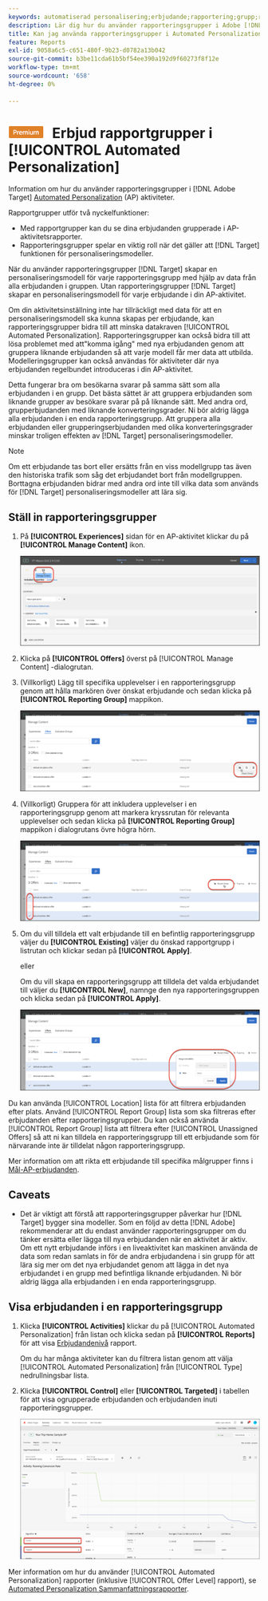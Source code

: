 ```yaml
---
keywords: automatiserad personalisering;erbjudande;rapportering;grupp;rapporteringsgrupp;ap
description: Lär dig hur du använder rapporteringsgrupper i Adobe [!DNL Target] [!UICONTROL Automated Personalization] verksamhet.
title: Kan jag använda rapporteringsgrupper i Automated Personalization-aktiviteter?
feature: Reports
exl-id: 9058a6c5-c651-480f-9b23-d0782a13b042
source-git-commit: b3be11cda61b5bf54ee390a192d9f60273f8f12e
workflow-type: tm+mt
source-wordcount: '658'
ht-degree: 0%

---
```


# ![PREMIUM](/help/main/assets/premium.png) Erbjud rapportgrupper i [!UICONTROL Automated Personalization]

Information om hur du använder rapporteringsgrupper i [!DNL Adobe Target] [Automated Personalization](/help/main/c-activities/t-automated-personalization/automated-personalization.md) (AP) aktiviteter.

Rapportgrupper utför två nyckelfunktioner:

* Med rapportgrupper kan du se dina erbjudanden grupperade i AP-aktivitetsrapporter.
* Rapporteringsgrupper spelar en viktig roll när det gäller att [!DNL Target] funktionen för personaliseringsmodeller.

När du använder rapporteringsgrupper [!DNL Target] skapar en personaliseringsmodell för varje rapporteringsgrupp med hjälp av data från alla erbjudanden i gruppen. Utan rapporteringsgrupper [!DNL Target] skapar en personaliseringsmodell för varje erbjudande i din AP-aktivitet.

Om din aktivitetsinställning inte har tillräckligt med data för att en personaliseringsmodell ska kunna skapas per erbjudande, kan rapporteringsgrupper bidra till att minska datakraven [!UICONTROL Automated Personalization]. Rapporteringsgrupper kan också bidra till att lösa problemet med att&quot;komma igång&quot; med nya erbjudanden genom att gruppera liknande erbjudanden så att varje modell får mer data att utbilda. Modelleringsgrupper kan också användas för aktiviteter där nya erbjudanden regelbundet introduceras i din AP-aktivitet.

Detta fungerar bra om besökarna svarar på samma sätt som alla erbjudanden i en grupp. Det bästa sättet är att gruppera erbjudanden som liknande grupper av besökare svarar på på liknande sätt. Med andra ord, grupperbjudanden med liknande konverteringsgrader. Ni bör aldrig lägga alla erbjudanden i en enda rapporteringsgrupp. Att gruppera alla erbjudanden eller grupperingserbjudanden med olika konverteringsgrader minskar troligen effekten av [!DNL Target] personaliseringsmodeller.

>[!NOTE]
>
>Om ett erbjudande tas bort eller ersätts från en viss modellgrupp tas även den historiska trafik som såg det erbjudandet bort från modellgruppen. Borttagna erbjudanden bidrar med andra ord inte till vilka data som används för [!DNL Target] personaliseringsmodeller att lära sig.

## Ställ in rapporteringsgrupper

1. På **[!UICONTROL Experiences]** sidan för en AP-aktivitet klickar du på **[!UICONTROL Manage Content]** ikon.

   ![Ikonen Hantera innehåll](/help/main/c-reports/assets/ap_manage_content.png)

1. Klicka på **[!UICONTROL Offers]** överst på [!UICONTROL Manage Content] -dialogrutan.
1. (Villkorligt) Lägg till specifika upplevelser i en rapporteringsgrupp genom att hålla markören över önskat erbjudande och sedan klicka på **[!UICONTROL Reporting Group]** mappikon.

   ![Ikon för rapporteringsgrupp](/help/main/c-reports/assets/ap_manage_content_2.png)

1. (Villkorligt) Gruppera för att inkludera upplevelser i en rapporteringsgrupp genom att markera kryssrutan för relevanta upplevelser och sedan klicka på **[!UICONTROL Reporting Group]** mappikon i dialogrutans övre högra hörn.

   ![Ikon för rapporteringsgrupp](/help/main/c-reports/assets/ap_manage_content_3.png)

1. Om du vill tilldela ett valt erbjudande till en befintlig rapporteringsgrupp väljer du **[!UICONTROL Existing]** väljer du önskad rapportgrupp i listrutan och klickar sedan på **[!UICONTROL Apply]**.

   eller

   Om du vill skapa en rapporteringsgrupp att tilldela det valda erbjudandet till väljer du **[!UICONTROL New]**, namnge den nya rapporteringsgruppen och klicka sedan på **[!UICONTROL Apply]**.

   ![Ny ikon för att skapa en ny rapporteringsgrupp](/help/main/c-reports/assets/ap_reporting_groups.png)

Du kan använda [!UICONTROL Location] lista för att filtrera erbjudanden efter plats. Använd [!UICONTROL Report Group] lista som ska filtreras efter erbjudanden efter rapporteringsgrupper. Du kan också använda [!UICONTROL Report Group] lista att filtrera efter [!UICONTROL Unassigned Offers] så att ni kan tilldela en rapporteringsgrupp till ett erbjudande som för närvarande inte är tilldelat någon rapporteringsgrupp.

Mer information om att rikta ett erbjudande till specifika målgrupper finns i [Mål-AP-erbjudanden](/help/main/c-activities/t-automated-personalization/ap-target-offers.md#task_F207ED7A41B84FD39BB6FCBFABF4B23E).

## Caveats

* Det är viktigt att förstå att rapporteringsgrupper påverkar hur [!DNL Target] bygger sina modeller. Som en följd av detta [!DNL Adobe] rekommenderar att du endast använder rapporteringsgrupper om du tänker ersätta eller lägga till nya erbjudanden när en aktivitet är aktiv. Om ett nytt erbjudande införs i en liveaktivitet kan maskinen använda de data som redan samlats in för de andra erbjudandena i sin grupp för att lära sig mer om det nya erbjudandet genom att lägga in det nya erbjudandet i en grupp med befintliga liknande erbjudanden. Ni bör aldrig lägga alla erbjudanden i en enda rapporteringsgrupp.

## Visa erbjudanden i en rapporteringsgrupp

1. Klicka **[!UICONTROL Activities]** klickar du på [!UICONTROL Automated Personalization] från listan och klicka sedan på **[!UICONTROL Reports]** för att visa [Erbjudandenivå](/help/main/c-reports/personalization-reports/reports-ap.md) rapport.

   Om du har många aktiviteter kan du filtrera listan genom att välja [!UICONTROL Automated Personalization] från [!UICONTROL Type] nedrullningsbar lista.

1. Klicka **[!UICONTROL Control]** eller **[!UICONTROL Targeted]** i tabellen för att visa ogrupperade erbjudanden och erbjudanden inuti rapporteringsgrupper.

   ![Erbjudandegrupper: Kontroll och målinriktning](/help/main/c-reports/c-report-settings/assets/offer-groups.png)

Mer information om hur du använder [!UICONTROL Automated Personalization] rapporter (inklusive [!UICONTROL Offer Level] rapport), se [Automated Personalization Sammanfattningsrapporter](/help/main/c-reports/personalization-reports/reports-ap.md).


